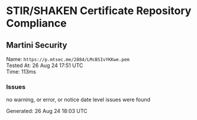 # STIR/SHAKEN Certificate Repository Compliance

## Martini Security

Name: `https://p.mtsec.me/2884/LMcBSIvYKKwe.pem`\
Tested At: 26 Aug 24 17:51 UTC\
Time: 113ms

### Issues

no warning, or error, or notice date level issues were found

Generated: 26 Aug 24 18:03 UTC